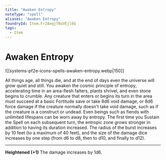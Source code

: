 ```yaml
---
title: "Awaken Entropy"
noteType: "spell"
aliases: "Awaken Entropy"
foundryId: Item.FrI8eqjTNuVEjl6G
tags:
  - Item
---
```


# Awaken Entropy
![[systems-pf2e-icons-spells-awaken-entropy.webp|150]]

All things age, all things die, and at the end of days even the universe will grow quiet and still. You awaken the cosmic principle of entropy, accelerating time in an area-flesh falters, plants shrivel, and even stone begins to crumble. Any creature that enters or begins its turn in the area must succeed at a basic Fortitude save or take 8d6 void damage, or 8d6 force damage if the creature normally doesn't take void damage, such as if the creature is a construct or undead. Even beings such as fiends with unlimited lifespans can be worn away by entropy. The first time you Sustain the Spell on each subsequent turn, the entropic zone grows stronger in addition to having its duration increased. The radius of the burst increases by 10 feet (to a maximum of 40 feet), and the size of the damage dice increases by one step (from d6 to d8, then to d10, and finally to d12).

* * *

**Heightened (+1)** The damage increases by 1d6.
